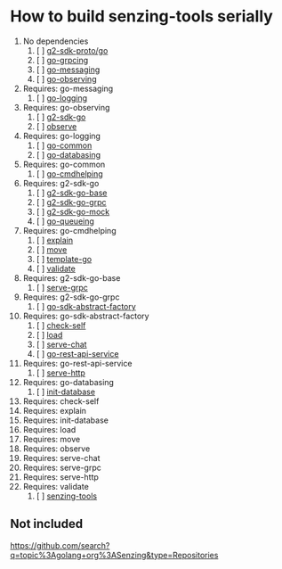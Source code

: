 # How to build senzing-tools serially

1. No dependencies
    1. [ ] [g2-sdk-proto/go](https://github.com/senzing/g2-sdk-proto/go)
    1. [ ] [go-grpcing](https://github.com/senzing/go-grpcing)
    1. [ ] [go-messaging](https://github.com/senzing/go-messaging)
    1. [ ] [go-observing](https://github.com/senzing/go-observing)
1. Requires: go-messaging
    1. [ ] [go-logging](https://github.com/senzing/go-logging)
1. Requires: go-observing
    1. [ ] [g2-sdk-go](https://github.com/senzing/g2-sdk-go)
    1. [ ] [observe](https://github.com/senzing/observe)
1. Requires: go-logging
    1. [ ] [go-common](https://github.com/senzing/go-common)
    1. [ ] [go-databasing](https://github.com/senzing/go-databasing)
1. Requires: go-common
    1. [ ] [go-cmdhelping](https://github.com/Senzing/go-cmdhelping)
1. Requires: g2-sdk-go
    1. [ ] [g2-sdk-go-base](https://github.com/senzing/g2-sdk-go-base)
    1. [ ] [g2-sdk-go-grpc](https://github.com/senzing/g2-sdk-go-grpc)
    1. [ ] [g2-sdk-go-mock](https://github.com/Senzing/g2-sdk-go-mock)
    1. [ ] [go-queueing](https://github.com/Senzing/go-queueing)
1. Requires: go-cmdhelping
    1. [ ] [explain](https://github.com/Senzing/explain)
    1. [ ] [move](https://github.com/Senzing/move)
    1. [ ] [template-go](https://github.com/Senzing/template-go)
    1. [ ] [validate](https://github.com/Senzing/validate)
1. Requires: g2-sdk-go-base
    1. [ ] [serve-grpc](https://github.com/Senzing/serve-grpc)
1. Requires: g2-sdk-go-grpc
    1. [ ] [go-sdk-abstract-factory](https://github.com/senzing/go-sdk-abstract-factory)
1. Requires: go-sdk-abstract-factory
    1. [ ] [check-self](https://github.com/Senzing/check-self)
    1. [ ] [load](https://github.com/Senzing/load)
    1. [ ] [serve-chat](https://github.com/Senzing/serve-chat)
    1. [ ] [go-rest-api-service](https://github.com/senzing/go-rest-api-service)
1. Requires: go-rest-api-service
    1. [ ] [serve-http](https://github.com/senzing/serve-http)
1. Requires: go-databasing
    1. [ ] [init-database](https://github.com/Senzing/init-database)
1. Requires: check-self
1. Requires: explain
1. Requires: init-database
1. Requires: load
1. Requires: move
1. Requires: observe
1. Requires: serve-chat
1. Requires: serve-grpc
1. Requires: serve-http
1. Requires: validate
    1. [ ] [senzing-tools](https://github.com/Senzing/senzing-tools)

## Not included

<https://github.com/search?q=topic%3Agolang+org%3ASenzing&type=Repositories>
